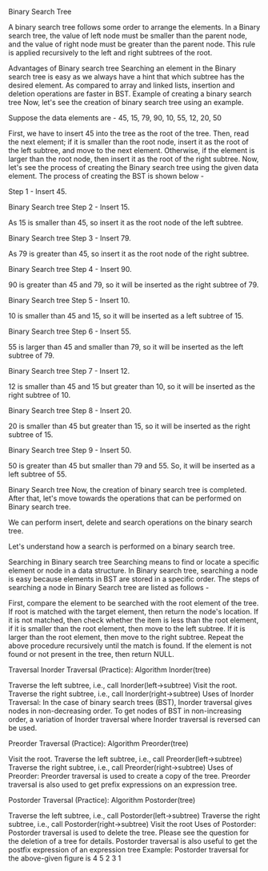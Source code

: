 Binary Search Tree

A binary search tree follows some order to arrange the elements. In a Binary search tree, the value of left node must be smaller than the parent node, and the value of right node must be greater than the parent node. This rule is applied recursively to the left and right subtrees of the root.

Advantages of Binary search tree
Searching an element in the Binary search tree is easy as we always have a hint that which subtree has the desired element.
As compared to array and linked lists, insertion and deletion operations are faster in BST.
Example of creating a binary search tree
Now, let's see the creation of binary search tree using an example.

Suppose the data elements are - 45, 15, 79, 90, 10, 55, 12, 20, 50

First, we have to insert 45 into the tree as the root of the tree.
Then, read the next element; if it is smaller than the root node, insert it as the root of the left subtree, and move to the next element.
Otherwise, if the element is larger than the root node, then insert it as the root of the right subtree.
Now, let's see the process of creating the Binary search tree using the given data element. The process of creating the BST is shown below -

Step 1 - Insert 45.

Binary Search tree
Step 2 - Insert 15.

As 15 is smaller than 45, so insert it as the root node of the left subtree.

Binary Search tree
Step 3 - Insert 79.

As 79 is greater than 45, so insert it as the root node of the right subtree.

Binary Search tree
Step 4 - Insert 90.

90 is greater than 45 and 79, so it will be inserted as the right subtree of 79.

Binary Search tree
Step 5 - Insert 10.

10 is smaller than 45 and 15, so it will be inserted as a left subtree of 15.

Binary Search tree
Step 6 - Insert 55.

55 is larger than 45 and smaller than 79, so it will be inserted as the left subtree of 79.

Binary Search tree
Step 7 - Insert 12.

12 is smaller than 45 and 15 but greater than 10, so it will be inserted as the right subtree of 10.

Binary Search tree
Step 8 - Insert 20.

20 is smaller than 45 but greater than 15, so it will be inserted as the right subtree of 15.

Binary Search tree
Step 9 - Insert 50.

50 is greater than 45 but smaller than 79 and 55. So, it will be inserted as a left subtree of 55.

Binary Search tree
Now, the creation of binary search tree is completed. After that, let's move towards the operations that can be performed on Binary search tree.

We can perform insert, delete and search operations on the binary search tree.

Let's understand how a search is performed on a binary search tree.

Searching in Binary search tree
Searching means to find or locate a specific element or node in a data structure. In Binary search tree, searching a node is easy because elements in BST are stored in a specific order. The steps of searching a node in Binary Search tree are listed as follows -

First, compare the element to be searched with the root element of the tree.
If root is matched with the target element, then return the node's location.
If it is not matched, then check whether the item is less than the root element, if it is smaller than the root element, then move to the left subtree.
If it is larger than the root element, then move to the right subtree.
Repeat the above procedure recursively until the match is found.
If the element is not found or not present in the tree, then return NULL.




Traversal
Inorder Traversal (Practice): 
Algorithm Inorder(tree)

Traverse the left subtree, i.e., call Inorder(left->subtree)
Visit the root.
Traverse the right subtree, i.e., call Inorder(right->subtree)
Uses of Inorder Traversal:
In the case of binary search trees (BST), Inorder traversal gives nodes in non-decreasing order. To get nodes of BST in non-increasing order, a variation of Inorder traversal where Inorder traversal is reversed can be used. 

Preorder Traversal (Practice): 
Algorithm Preorder(tree)

Visit the root.
Traverse the left subtree, i.e., call Preorder(left->subtree)
Traverse the right subtree, i.e., call Preorder(right->subtree) 
Uses of Preorder:
Preorder traversal is used to create a copy of the tree. Preorder traversal is also used to get prefix expressions on an expression tree.

Postorder Traversal (Practice): 
Algorithm Postorder(tree)

Traverse the left subtree, i.e., call Postorder(left->subtree)
Traverse the right subtree, i.e., call Postorder(right->subtree)
Visit the root
Uses of Postorder:
Postorder traversal is used to delete the tree. Please see the question for the deletion of a tree for details. Postorder traversal is also useful to get the postfix expression of an expression tree
Example: Postorder traversal for the above-given figure is 4 5 2 3 1